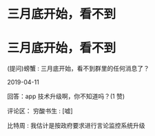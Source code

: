 # 三月底开始，看不到

# 三月底开始，看不到

(提问)螃蟹 : 三月底开始，看不到群里的任何消息了？

2019-04-11

回答：app 技术升级啊，你不知道吗？(1 赞)

评论区： 穷酸书生 : [嘘]

比特周 : 我估计是按政府要求进行言论监控系统升级